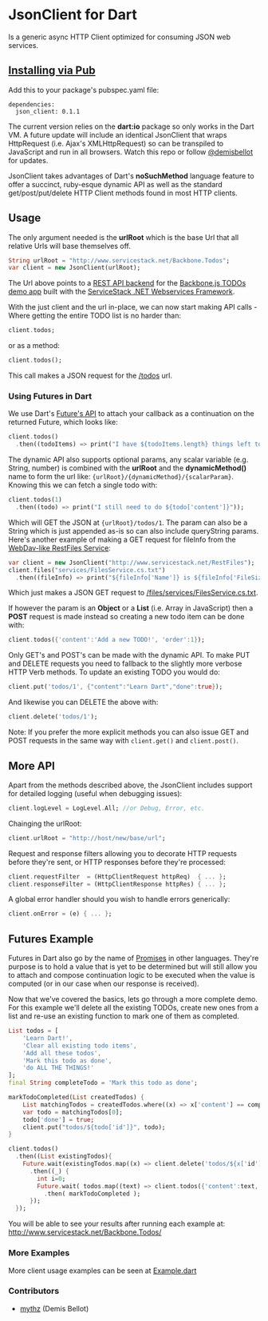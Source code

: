 JsonClient for Dart
===================

Is a generic async HTTP Client optimized for consuming JSON web services. 

## [Installing via Pub](http://pub.dartlang.org/packages/json_client)	

Add this to your package's pubspec.yaml file:

	dependencies:
	  json_client: 0.1.1

The current version relies on the **dart:io** package so only works in the Dart VM. A future update will include an 
identical JsonClient that wraps HttpRequest (i.e. Ajax's XMLHttpRequest) so can be transpiled to JavaScript and run 
in all browsers. Watch this repo or follow [@demisbellot](http://twitter.com/demisbellot) for updates.

JsonClient takes advantages of Dart's **noSuchMethod** language feature to offer a succinct, ruby-esque dynamic API 
as well as the standard get/post/put/delete HTTP Client methods found in most HTTP clients. 

## Usage

The only argument needed is the **urlRoot** which is the base Url that all relative Urls will base themselves off.

```dart
String urlRoot = "http://www.servicestack.net/Backbone.Todos";
var client = new JsonClient(urlRoot);
```

The Url above points to a [REST API backend](http://www.servicestack.net/Backbone.Todos/metadata) for the [Backbone.js TODOs demo app](http://www.servicestack.net/Backbone.Todos) built with the [ServiceStack .NET Webservices Framework](http://www.servicestack.net). 

With the just client and the url in-place, we can now start making API calls - Where getting the entire TODO list is no harder than:

```dart
client.todos;
```

or as a method:

```dart
client.todos();
```

This call makes a JSON request for the [/todos](http://www.servicestack.net/Backbone.Todos/todos?format=json) url. 

### Using Futures in Dart 

We use Dart's [Future's API](http://www.dartlang.org/articles/using-future-based-apis/) to attach your callback as a continuation on the returned Future, which looks like:

```dart
client.todos()
  .then((todoItems) => print("I have ${todoItems.length} things left todo"));
```

The dynamic API also supports optional params, any scalar variable (e.g. String, number) is combined with the **urlRoot** and the **dynamicMethod()** name to form the url like: `{urlRoot}/{dynamicMethod}/{scalarParam}`. Knowing this we can fetch a single todo with:

```dart
client.todos(1)
  .then((todo) => print("I still need to do ${todo['content']}"));
```

Which will GET the JSON at `{urlRoot}/todos/1`. The param can also be a String which is just appended as-is so can also include queryString params. Here's another example of making a GET request for fileInfo from the [WebDav-like RestFiles Service](http://www.servicestack.net/RestFiles):

```dart
var client = new JsonClient("http://www.servicestack.net/RestFiles");
client.files("services/FilesService.cs.txt")
  .then((fileInfo) => print("${fileInfo['Name']} is ${fileInfo['FileSizeBytes']} bytes"));
```

Which just makes a JSON GET request to [/files/services/FilesService.cs.txt](http://www.servicestack.net/RestFiles/files/services/FilesService.cs.txt).

If however the param is an **Object** or a **List** (i.e. Array in JavaScript) then a **POST** request is made instead so creating a new todo item can be done with:

```dart
client.todos({'content':'Add a new TODO!', 'order':1});
```

Only GET's and POST's can be made with the dynamic API. To make PUT and DELETE requests you need to fallback to the slightly more verbose HTTP Verb methods. To update an existing TODO you would do:

```dart
client.put('todos/1', {"content":"Learn Dart","done":true});
```

And likewise you can DELETE the above with:

```dart
client.delete('todos/1');
```

Note: If you prefer the more explicit methods you can also issue GET and POST requests in the same way with `client.get()` and `client.post()`.

## More API

Apart from the methods described above, the JsonClient includes support for detailed logging (useful when debugging issues):

```dart
client.logLevel = LogLevel.All; //or Debug, Error, etc.
```

Chainging the urlRoot:

```dart
client.urlRoot = "http://host/new/base/url";
```

Request and response filters allowing you to decorate HTTP requests before they're sent, or HTTP responses before they're processed:

```dart
client.requestFilter  = (HttpClientRequest httpReq)  { ... };
client.responseFilter = (HttpClientResponse httpRes) { ... };
```

A global error handler should you wish to handle errors generically:

```dart
client.onError = (e) { ... };
```

## Futures Example

Futures in Dart also go by the name of [Promises](http://en.wikipedia.org/wiki/Futures_and_promises) in other 
languages. They're purpose is to hold a value that is yet to be determined but will still allow you to attach 
and compose continuation logic to be executed when the value is computed (or in our case when our response is 
received). 

Now that we've covered the basics, lets go through a more complete demo. For this example we'll delete all the 
existing TODOs, create new ones from a list and re-use an existing function to mark one of them as completed.

```dart
List todos = [
    'Learn Dart!', 
    'Clear all existing todo items',
    'Add all these todos',
    'Mark this todo as done',
    'do ALL THE THINGS!'
];
final String completeTodo = 'Mark this todo as done';

markTodoCompleted(List createdTodos) {
    List matchingTodos = createdTodos.where((x) => x['content'] == completeTodo).toList();
    var todo = matchingTodos[0];
    todo['done'] = true;
    client.put("todos/${todo['id']}", todo);    
}

client.todos()
  .then((List existingTodos){
    Future.wait(existingTodos.map((x) => client.delete('todos/${x['id']}')) )
      .then((_) { 
        int i=0;
        Future.wait( todos.map((text) => client.todos({'content':text, 'order':i++})) )
          .then( markTodoCompleted );
      });      
  });    
```

You will be able to see your results after running each example at:
http://www.servicestack.net/Backbone.Todos/    

### More Examples

More client usage examples can be seen at [Example.dart](https://github.com/dartist/json_client/blob/master/bin/Example.dart)

### Contributors

  - [mythz](https://github.com/mythz) (Demis Bellot)
